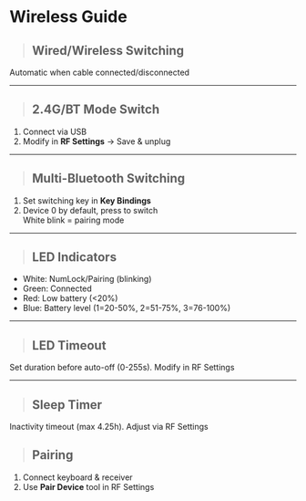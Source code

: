 # Wireless Guide

> ## Wired/Wireless Switching  
Automatic when cable connected/disconnected  

--- 
> ## 2.4G/BT Mode Switch
1. Connect via USB  
2. Modify in **RF Settings** → Save & unplug  

---
> ## Multi-Bluetooth Switching
1. Set switching key in **Key Bindings**
2. Device 0 by default, press to switch  
White blink = pairing mode

--- 
> ## LED Indicators
- White: NumLock/Pairing (blinking)  
- Green: Connected  
- Red: Low battery (<20%)  
- Blue: Battery level (1=20-50%, 2=51-75%, 3=76-100%)

---
> ## LED Timeout
Set duration before auto-off (0-255s). Modify in RF Settings  

--- 
> ## Sleep Timer
Inactivity timeout (max 4.25h). Adjust via RF Settings

> ## Pairing
1. Connect keyboard & receiver  
2. Use **Pair Device** tool in RF Settings

